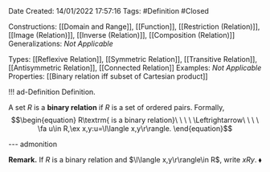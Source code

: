 <br />
<br />

Date Created: 14/01/2022 17:57:16
Tags: #Definition #Closed 

Constructions: [[Domain and Range]], [[Function]], [[Restriction (Relation)]], [[Image (Relation)]], [[Inverse (Relation)]], [[Composition (Relation)]]
Generalizations: _Not Applicable_

Types: [[Reflexive Relation]], [[Symmetric Relation]], [[Transitive Relation]], [[Antisymmetric Relation]], [[Connected Relation]]
Examples: _Not Applicable_ 
Properties: [[Binary relation iff subset of Cartesian product]]

!!! ad-Definition Definition.

A set $R$ is a **binary relation** if $R$ is a set of ordered pairs. Formally,
$$\begin{equation}
    R\textrm{ is a binary relation}\ \ \ \ \Leftrightarrow\ \ \ \ \fa u\in R,\ex x,y:u=\l\langle x,y\r\rangle.
\end{equation}$$

--- admonition

**Remark.** If $R$ is a binary relation and $\l\langle x,y\r\rangle\in R$, write $xRy$.<span style="float:right;">$\blacklozenge$</span>
